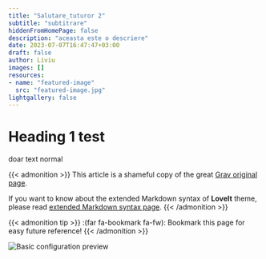 ```yaml
---
title: "Salutare_tuturor 2"
subtitle: "subtitrare"
hiddenFromHomePage: false
description: "aceasta este o descriere"
date: 2023-07-07T16:47:47+03:00
draft: false
author: Liviu
images: []
resources:
- name: "featured-image"
  src: "featured-image.jpg"
lightgallery: false
---
```


# Heading 1 test

doar text normal

<!--more-->

{{< admonition >}}
This article is a shameful copy of the great [Grav original page](http://learn.getgrav.org/content/markdown).

If you want to know about the extended Markdown syntax of **LoveIt** theme, please read [extended Markdown syntax page](../theme-documentation-content#extended-markdown-syntax).
{{< /admonition >}}

{{< admonition tip >}}
:(far fa-bookmark fa-fw): Bookmark this page for easy future reference!
{{< /admonition >}}

![Basic configuration preview](/test/MEMUG-Romaniaa.png "Basic configuration preview")